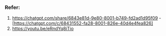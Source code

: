 ### Refer:
1. https://chatgpt.com/share/6843e81d-9e80-8001-b749-fd2ad1d95f09 - [https://chatgpt.com/c/68431552-fa28-8001-826e-40d4e4fea826]
2. https://youtu.be/eRndYq8iTio